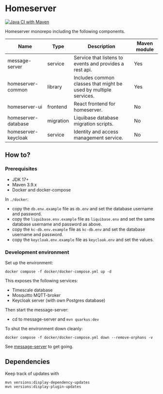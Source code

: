# Homeserver

[![Java CI with Maven](https://github.com/JHNUL/home-server-apps/actions/workflows/main.yaml/badge.svg?branch=main&event=push)](https://github.com/JHNUL/home-server-apps/actions/workflows/main.yaml)

Homeserver monorepo including the following components.

| Name                | Type      | Description                                                      | Maven module |
|---------------------|-----------|------------------------------------------------------------------|--------------|
| message-server      | service   | Service that listens to events and provides a rest api.          | Yes          |
| homeserver-common   | library   | Includes common classes that might be used by multiple services. | Yes          |
| homeserver-ui       | frontend  | React frontend for homeserver.                                   | No  |
| homeserver-database | migration | Liquibase database migration scripts.                            | No  |
| homeserver-keycloak | service   | Identity and access management service.                          | No  |

## How to?

### Prerequisites

- JDK 17+
- Maven 3.9.x
- Docker and docker-compose

In `./docker`:

- copy the `db.env.example` file as `db.env` and set the database username and password.
- copy the `liquibase.env.example` file as `liquibase.env` and set the same database username and password as above.
- copy the `kc-db.env.example` file as `kc-db.env` and set the database username and password.
- copy the `keycloak.env.example` file as `keycloak.env` and set the values.

### Development environment

Set up the environment:
```shell
docker compose -f docker/docker-compose.yml up -d
```

This exposes the following services:

- Timescale database
- Mosquitto MQTT-broker
- Keycloak server (with own Postgres database)

Then start the message-server:
- cd to message-server and `mvn quarkus:dev`

To shut the environment down cleanly:
```shell
docker compose -f docker/docker-compose.yml down --remove-orphans -v
```

See [message-server](./message-server/README.md) to get going.

## Dependencies

Keep track of updates with
```shell
mvn versions:display-dependency-updates
mvn versions:display-plugin-updates
```
